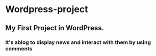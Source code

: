 # Wordpress-project
## My First Project in WordPress.
### It's ablog to display news and interact with them by using comments
